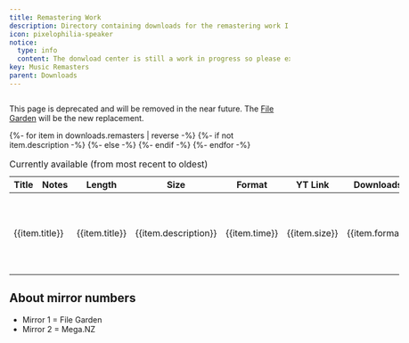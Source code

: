```yaml
---
title: Remastering Work
description: Directory containing downloads for the remastering work I uploaded to YouTube (+ new content)
icon: pixelophilia-speaker
notice:
  type: info
  content: The donwload center is still a work in progress so please expect bugs or missing content.
key: Music Remasters
parent: Downloads
---
```


<div class="notice notice--warning" role="alert">
  <img src="/public/icons/farm-vlc.png" alt=""> 
  <p>
  This page is deprecated and will be removed in the near future. The <a href="https://file.garden/aAEXMwgY3QmuIjxE/Remasters">File Garden</a> will be the new replacement.</p>
  </div>

<div class="table-overflow">
<table style="min-width:700px">
  <caption style="text-align:left">Currently available (from most recent to oldest)</caption>
  <thead>
    <tr>
      <th scope="col">Title</th>
      <th scope="col">Notes</th>
      <th scope="col">Length</th><th scope="col">Size</th>
      <th scope="col">Format</th>
      <th scope="col">YT Link</th>
      <th scope="col">Downloads</th>
    </tr>
  </thead>
  <tbody>
  {%- for item in downloads.remasters | reverse -%}
  <tr id="{{item.title | slugify }}">
  {%- if not item.description -%}
      <td colspan="2">{{item.title}}</td>  
  {%- else -%}
      <td>{{item.title}}</td>
      <td>{{item.description}}</td>
  {%- endif -%}
      <td>{{item.time}}</td>
      <td>{{item.size}}</td>
      <td>{{item.format}}</td>
      <td><a href="{{item.youtube}}">View</a></td>
      <td>
      {% for source in item.sources %}
        <a href="{{source}}">Mirror {{loop.index}}</a>
      {%- endfor %}
      </td>
      </tr>
  {%- endfor -%}
  </tbody>
</table>
</div>

<section class="stack">

## About mirror numbers

- Mirror 1 = File Garden
- Mirror 2 = Mega.NZ

</section>
